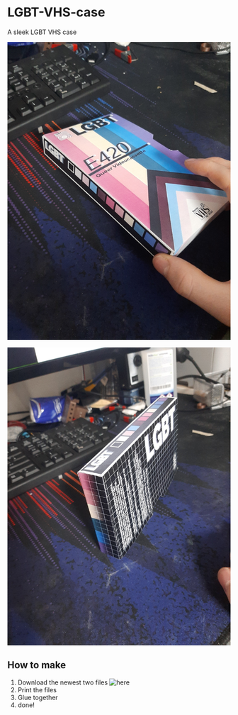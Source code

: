 # LGBT-VHS-case
A sleek LGBT VHS case

![](photo01.jpg)

![](photo02.jpg)

## How to make

1. Download the newest two files ![here](https://github.com/DerZombiiie/LGBT-VHS-case/releases)
2. Print the files
3. Glue together
4. done!
